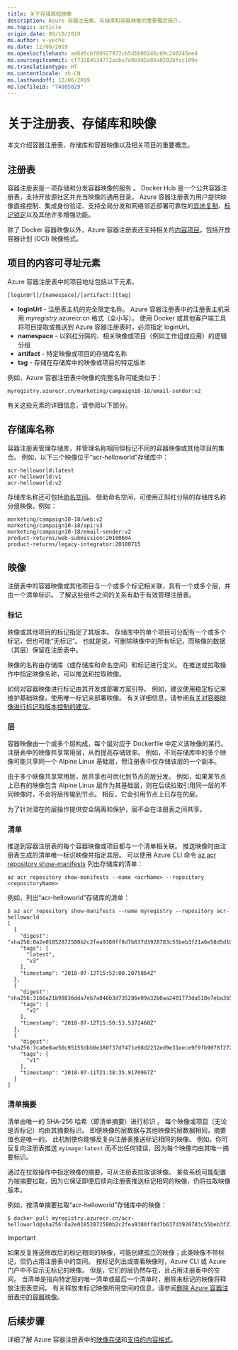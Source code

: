 ```yaml
---
title: 关于存储库和映像
description: Azure 容器注册表、存储库和容器映像的重要概念简介。
ms.topic: article
origin.date: 09/10/2019
ms.author: v-yeche
ms.date: 12/09/2019
ms.openlocfilehash: ad6dfcbf80927977cb5d1600246c09c240245ee4
ms.sourcegitcommit: cf73284534772acbe7a0b985a86a0202bfcc109e
ms.translationtype: HT
ms.contentlocale: zh-CN
ms.lasthandoff: 12/06/2019
ms.locfileid: "74885029"
---
```

<!--Verify sucessfully, spliting articles-->
# <a name="about-registries-repositories-and-images"></a>关于注册表、存储库和映像

本文介绍容器注册表、存储库和容器映像以及相关项目的重要概念。 

## <a name="registry"></a>注册表

容器注册表是一项存储和分发容器映像的服务  。 Docker Hub 是一个公共容器注册表，支持开放源社区并充当映像的通用目录。 Azure 容器注册表为用户提供映像直接控制、集成身份验证、支持全局分发和网络邻近部署可靠性的[异地复制](container-registry-geo-replication.md)、[标记锁定](container-registry-image-lock.md)以及其他许多增强功能。 

<!--Not Available on [virtual network and firewall configuration](container-registry-vnet.md)-->

除了 Docker 容器映像以外，Azure 容器注册表还支持相关的[内容项目](container-registry-image-formats.md)，包括开放容器计划 (OCI) 映像格式。

## <a name="content-addressable-elements-of-an-artifact"></a>项目的内容可寻址元素

Azure 容器注册表中的项目地址包括以下元素。 

```
[loginUrl]/[namespace]/[artifact:][tag]
```

* **loginUrl** - 注册表主机的完全限定名称。 Azure 容器注册表中的注册表主机采用 *myregistry*.azurecr.cn 格式（全小写）。 使用 Docker 或其他客户端工具将项目提取或推送到 Azure 容器注册表时，必须指定 loginUrl。 
* **namespace** - 以斜杠分隔的、相关映像或项目（例如工作组或应用）的逻辑分组
* **artifact** - 特定映像或项目的存储库名称
* **tag** - 存储在存储库中的映像或项目的特定版本

例如，Azure 容器注册表中映像的完整名称可能类似于：

```
myregistry.azurecr.cn/marketing/campaign10-18/email-sender:v2
```

有关这些元素的详细信息，请参阅以下部分。

## <a name="repository-name"></a>存储库名称

容器注册表管理存储库，并管理名称相同但标记不同的容器映像或其他项目的集合。  例如，以下三个映像位于“acr-helloworld”存储库中：

```
acr-helloworld:latest
acr-helloworld:v1
acr-helloworld:v2
```

存储库名称还可包括[命名空间](container-registry-best-practices.md#repository-namespaces)。 借助命名空间，可使用正斜杠分隔的存储库名称分组映像，例如：

```
marketing/campaign10-18/web:v2
marketing/campaign10-18/api:v3
marketing/campaign10-18/email-sender:v2
product-returns/web-submission:20180604
product-returns/legacy-integrator:20180715
```

## <a name="image"></a>映像

注册表中的容器映像或其他项目与一个或多个标记相关联，具有一个或多个层，并由一个清单标识。 了解这些组件之间的关系有助于有效管理注册表。

### <a name="tag"></a>标记

映像或其他项目的标记指定了其版本。  存储库中的单个项目可分配有一个或多个标记，但也可能“无标记”。 也就是说，可删除映像中的所有标记，而映像的数据（其层）保留在注册表中。

映像的名称由存储库（或存储库和命名空间）和标记进行定义。 在推送或拉取操作中指定映像名称，可以推送和拉取映像。

如何对容器映像进行标记由其开发或部署方案引导。 例如，建议使用稳定标记来维护基础映像，使用唯一标记来部署映像。 有关详细信息，请参阅[有关对容器映像进行标记和版本控制的建议](container-registry-image-tag-version.md)。

### <a name="layer"></a>层

容器映像由一个或多个层构成，每个层对应于 Dockerfile 中定义该映像的某行。  注册表中的映像共享常用层，从而提高存储效率。 例如，不同存储库中的多个映像可能共享同一个 Alpine Linux 基础层，但注册表中仅存储该层的一个副本。

由于多个映像共享常用层，层共享也可优化到节点的层分发。 例如，如果某节点上已有的映像包含 Alpine Linux 层作为其基础层，则在后续拉取引用同一层的不同映像时，不会将层传输到节点。 相反，它会引用节点上已存在的层。

为了针对潜在的层操作提供安全隔离和保护，层不会在注册表之间共享。

### <a name="manifest"></a>清单

推送到容器注册表的每个容器映像或项目都与一个清单相关联。  推送映像时由注册表生成的清单唯一标识映像并指定其层。 可以使用 Azure CLI 命令 [az acr repository show-manifests][az-acr-repository-show-manifests] 列出存储库的清单：

```azurecli
az acr repository show-manifests --name <acrName> --repository <repositoryName>
```

例如，列出“acr-helloworld”存储库的清单：

```console
$ az acr repository show-manifests --name myregistry --repository acr-helloworld
[
  {
    "digest": "sha256:0a2e01852872580b2c2fea9380ff8d7b637d3928783c55beb3f21a6e58d5d108",
    "tags": [
      "latest",
      "v3"
    ],
    "timestamp": "2018-07-12T15:52:00.2075864Z"
  },
  {
    "digest": "sha256:3168a21b98836dda7eb7a846b3d735286e09a32b0aa2401773da518e7eba3b57",
    "tags": [
      "v2"
    ],
    "timestamp": "2018-07-12T15:50:53.5372468Z"
  },
  {
    "digest": "sha256:7ca0e0ae50c95155dbb0e380f37d7471e98d2232ed9e31eece9f9fb9078f2728",
    "tags": [
      "v1"
    ],
    "timestamp": "2018-07-11T21:38:35.9170967Z"
  }
]
```

### <a name="manifest-digest"></a>清单摘要

清单由唯一的 SHA-256 哈希（即清单摘要）进行标识  。 每个映像或项目（无论是否标记）均由其摘要标识。 即便映像的层数据与其他映像的层数据相同，摘要值也是唯一的。 此机制使你能够反复向注册表推送标记相同的映像。 例如，你可反复向注册表推送 `myimage:latest` 而不出任何错误，因为每个映像均由其唯一摘要标识。

通过在拉取操作中指定映像的摘要，可从注册表拉取该映像。 某些系统可能配置为按摘要拉取，因为它保证即便后续向注册表推送标记相同的映像，仍将拉取映像版本。

例如，按清单摘要拉取“acr-helloworld”存储库中的映像：

```console
$ docker pull myregistry.azurecr.cn/acr-helloworld@sha256:0a2e01852872580b2c2fea9380ff8d7b637d3928783c55beb3f21a6e58d5d108
```

> [!IMPORTANT]
> 如果反复推送修改后的标记相同的映像，可能创建孤立的映像；此类映像不带标记，但仍占用注册表中的空间。 按标记列出或查看映像时，Azure CLI 或 Azure 门户中不显示无标记的映像。 但是，它们的层仍然存在，且占用注册表中的空间。 当清单是指向特定层的唯一清单或最后一个清单时，删除未标记的映像将释放注册表空间。 有关释放未标记映像所用空间的信息，请参阅[删除 Azure 容器注册表中的容器映像](container-registry-delete.md)。

## <a name="next-steps"></a>后续步骤

详细了解 Azure 容器注册表中的[映像存储](container-registry-storage.md)和[支持的内容格式](container-registry-image-formats.md)。

<!-- LINKS - Internal -->

[az-acr-repository-show-manifests]: https://docs.azure.cn/cli/acr/repository?view=azure-cli-latest#az-acr-repository-show-manifests

<!-- Update_Description: update meta properties, wording update, update link -->